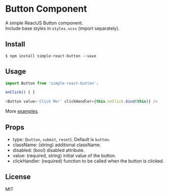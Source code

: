# Button Component

A simple ReactJS Button component.   
Include base styles in `styles.scss` (import separately).

## Install

```bush
$ npm install simple-react-button --save
```

## Usage

```js
import Button from 'simple-react-button';

onClick() { }

<Button value='Click Me!' clickHandler={this.onClick.bind(this)} />
```

More [examples](https://github.com/cdrpro/simple-react-button/tree/master/examples#examples).

## Props

* type: (`button`, `submit`, `reset`). Default is `button`.
* className: (string) additional className.
* disabled: (bool) disabled attribute.
* value: (required, string) initial value of the button.
* clickHandler: (required) function to be called when the button is clicked.

## License

MIT
